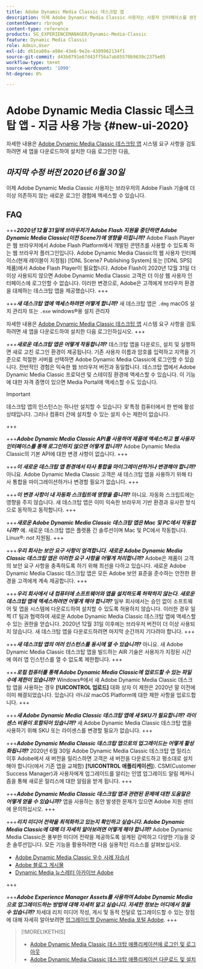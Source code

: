 ```yaml
---
title: Adobe Dynamic Media Classic 데스크탑 앱
description: 이제 Adobe Dynamic Media Classic 사용자는 사용자 인터페이스를 완전히 새로 고칠 수 있습니다. 이 경험은 중요한 리소스에 대한 링크를 사용하여 업데이트된 로그인을 제공하며 이 업데이트는 더 이상 브라우저의 Adobe Flash 기술을 사용하지 않습니다.
contentOwner: rbrough
content-type: reference
products: SG_EXPERIENCEMANAGER/Dynamic-Media-Classic
feature: Dynamic Media Classic
role: Admin,User
exl-id: d61ea80a-a98e-43e6-9e2e-4389962134f1
source-git-commit: d43b0791e67d43ff56a7ab85570b9639c2375e05
workflow-type: tm+mt
source-wordcount: '1090'
ht-degree: 0%

---
```


# Adobe Dynamic Media Classic 데스크탑 앱 - 지금 사용 가능 {#new-ui-2020}

자세한 내용은 [Adobe Dynamic Media Classic 데스크탑 앱](/help/dynamic-media-classic-desktop-app.md) 시스템 요구 사항을 검토하려면 새 앱을 다운로드하여 설치한 다음 로그인한 다음,

## _마지막 수정 버전 2020년 6월 30일_

이제 Adobe Dynamic Media Classic 사용자는 브라우저의 Adobe Flash 기술에 더 이상 의존하지 않는 새로운 로그인 경험에 액세스할 수 있습니다.

## FAQ

+++**_2020년 12월 31일에 브라우저가 Adobe Flash 지원을 중단하면 Adobe Dynamic Media Classic(이전 Scene7)에 영향을 미칩니까?_**
Adobe Flash Player은 웹 브라우저에서 Adobe Flash Platform에서 개발된 콘텐츠를 사용할 수 있도록 하는 웹 브라우저 플러그인입니다. Adobe Dynamic Media Classic의 웹 사용자 인터페이스(현재 레이블이 지정됨) [!DNL Scene7 Publishing System] 또는 [!DNL SPS] 제품)에서 Adobe Flash Player이 필요합니다. Adobe Flash이 2020년 12월 31일 더 이상 사용되지 않으면 Adobe Dynamic Media Classic 고객은 더 이상 웹 사용자 인터페이스에 로그인할 수 없습니다. 이러한 변경으로, Adobe은 고객에게 브라우저 환경을 대체하는 데스크탑 앱을 제공했습니다.
+++

+++**_새 데스크탑 앱에 액세스하려면 어떻게 합니까?_**
새 데스크탑 앱은 `.dmg` macOS 설치 관리자 또는 `.exe` windows®용 설치 관리자

자세한 내용은 [Adobe Dynamic Media Classic 데스크탑 앱](/help/dynamic-media-classic-desktop-app.md) 시스템 요구 사항을 검토하려면 새 앱을 다운로드하여 설치한 다음 로그인하십시오.
+++

<!-- NEWSLETTER IS DEAD The download links are also available by way of the [Adobe Dynamic Media Classic newsletter subscription page.](https://www.adobe.com/subscription/dynamic-media-newsletter.html) -->

+++**_새로운 데스크탑 앱은 어떻게 작동합니까?_**
데스크탑 앱을 다운로드, 설치 및 실행하면 새로 고친 로그인 환경이 제공됩니다. 기존 사용자 이름과 암호를 입력하고 지역을 기준으로 적절한 서버를 선택하면 Adobe Dynamic Media Classic에 로그인할 수 있습니다. 전반적인 경험은 익숙한 웹 브라우저 버전과 동일합니다. 데스크탑 앱에서 Adobe Dynamic Media Classic 프로덕션 및 스테이징 환경에 액세스할 수 있습니다. 이 기능에 대한 자격 증명이 있으면 Media Portal에 액세스할 수도 있습니다.

>[!IMPORTANT]
>
>데스크탑 앱의 인스턴스는 하나만 설치할 수 있습니다 *및* 특정 컴퓨터에서 한 번에 활성 상태입니다. 그러나 컴퓨터 간에 설치할 수 있는 설치 수는 제한이 없습니다.

+++

+++**_Adobe Dynamic Media Classic API를 사용하여 제품에 액세스하고 웹 사용자 인터페이스를 통해 로그인하지 않으면 어떻게 합니까?_**
Adobe Dynamic Media Classic의 기본 API에 대한 변경 사항이 없습니다.
+++

+++**_이 새로운 데스크탑 앱 환경에서 타사 통합을 마이그레이션하거나 변경해야 합니까?_**
아니요. Adobe Dynamic Media Classic 고객은 새 데스크탑 앱을 사용하기 위해 타사 통합을 마이그레이션하거나 변경할 필요가 없습니다.
+++

+++**_이 변경 사항이 내 자동화 스크립트에 영향을 줍니까?_**
아니요. 자동화 스크립트에는 영향을 주지 않습니다. 새 데스크탑 앱은 이미 익숙한 브라우저 기반 환경과 유사한 방식으로 동작하고 동작합니다.
+++

+++**_새로운 Adobe Dynamic Media Classic 데스크탑 앱은 Mac 및 PC에서 작동합니까?_**
예. 새로운 데스크탑 앱은 플랫폼 간 솔루션이며 Mac 및 PC에서 작동합니다. Linux®: *not* 지원됨.
+++

+++**_우리 회사는 보안 요구 사항이 엄격합니다. 새로운 Adobe Dynamic Media Classic 데스크탑 앱은 이러한 요구 사항을 어떻게 처리합니까?_**
Adobe은 제품이 고객의 보안 요구 사항을 충족하도록 하기 위해 최선을 다하고 있습니다. 새로운 Adobe Dynamic Media Classic 데스크탑 앱은 모든 Adobe 보안 표준을 준수하는 안전한 환경을 고객에게 계속 제공합니다.
+++

+++**_우리 회사에서 내 컴퓨터에 소프트웨어와 앱을 설치하도록 허락하지 않는다. 새로운 데스크탑 앱에 액세스하려면 어떻게 해야 합니까?_**
일부 회사에서는 승인 없이 소프트웨어 및 앱을 시스템에 다운로드하여 설치할 수 있도록 허용하지 않습니다. 이러한 경우 일찍 IT 팀과 협력하여 새로운 Adobe Dynamic Media Classic 데스크탑 앱에 액세스할 수 있는 권한을 얻습니다. 2020년 12월 31일 이후에는 브라우저 버전이 더 이상 사용되지 않습니다. 새 데스크탑 앱을 다운로드하려면 마지막 순간까지 기다려야 합니다.
+++

+++**_새 데스크탑 앱의 여러 인스턴스를 동시에 열 수 있습니까?_**
아니요. 새 Adobe Dynamic Media Classic 데스크탑 앱을 빌드하는 AIR 기술은 사용자가 지정된 시간에 여러 앱 인스턴스를 열 수 없도록 제한합니다.
+++

+++**_로컬 컴퓨터를 통해 Adobe Dynamic Media Classic에 업로드할 수 있는 파일 수에 제한이 있습니까?_**
Windows®에서 새 Adobe Dynamic Media Classic 데스크탑 앱을 사용하는 경우 **[!UICONTROL 업로드]** 대화 상자 이 제한은 2020년 말 이전에 이미 해결되었습니다. 있습니다 *아니요* macOS Platform에 대한 제한 사항을 업로드합니다.
+++

+++**_새 Adobe Dynamic Media Classic 데스크탑 앱에 새 SKU가 필요합니까? 라이센스 비용이 포함되어 있습니까?_**
새 Adobe Dynamic Media Classic 데스크탑 앱을 사용하기 위해 SKU 또는 라이센스를 변경할 필요가 없습니다.
+++

+++**_Adobe Dynamic Media Classic 데스크탑 앱으로의 업그레이드는 어떻게 활성화됩니까?_**
2020년 6월 30일 Adobe Dynamic Media Classic 데스크탑 앱 릴리스 이후 Adobe에서 새 버전을 릴리스하면 고객은 새 버전을 다운로드하고 평소대로 설치해야 합니다(에서 기존 앱을 교체함) **[!UICONTROL 애플리케이션]**). CSM(Customer Success Manager)과 사용자에게 업그레이드를 알리는 인앱 업그레이드 알림 메커니즘을 통해 새로운 릴리스에 대한 알림을 받게 됩니다.
+++

+++**_Adobe Dynamic Media Classic 데스크탑 앱과 관련된 문제에 대한 도움말은 어떻게 얻을 수 있습니까?_**
앱을 사용하는 동안 발생한 문제가 있으면 Adobe 지원 센터에 문의하십시오.
+++

+++**_리치 미디어 전략을 최적화하고 있는지 확인하고 싶습니다. Adobe Dynamic Media Classic에 대해 더 자세히 알아보려면 어떻게 해야 합니까?_**
Adobe Dynamic Media Classic은 풍부한 미디어 전략을 제공하도록 설계된 강력하고 다양한 기능을 갖춘 솔루션입니다. 모든 기능을 활용하려면 다음 실용적인 리소스를 살펴보십시오.

* [Adobe Dynamic Media Classic 우수 사례 자습서](https://experienceleague.adobe.com/docs/experience-manager-learn/dynamic-media-classic-tutorial/overview.html)
* [Adobe 블로그 게시물](https://blog.adobe.com/)<!-- (https://blog.adobe.com/tag/dynamic-media/) -->
* [Dynamic Media 뉴스레터 아카이브 Adobe](https://experienceleague.adobe.com/docs/dynamic-media-classic/using/dynamic-media-newsletter.html)

+++

<!-- HIDDEN AUGUST 2, 2021 BECAUSE THE NEWSLETTER WAS DISCONTINUED Plus, [subscribe to the Dynamic Media newsletter](https://www.adobe.com/subscription/dynamic-media-newsletter.html) to stay current on the latest news, information, training opportunities, powerful features available to you such as [Smart Imaging](https://experienceleague.adobe.com/docs/experience-manager-65/assets/dynamic/imaging-faq.html#dynamic), and the complementary audit program. -->

+++**_Adobe Experience Manager Assets를 사용하여 Adobe Dynamic Media으로 업그레이드하는 방법에 대해 자세히 알고 싶습니다. 자세한 정보는 어디에서 찾을 수 있습니까?_**
차세대 리치 미디어 작성, 게시 및 동적 전달로 업그레이드할 수 있는 장점에 대해 자세히 알아보려면 [업그레이드할 Dynamic Media 포털 Adobe](https://exploreadobe.com/dynamic-media-upgrade/).
+++

>[!MORELIKETHIS]
>
>* [Adobe Dynamic Media Classic 데스크탑 애플리케이션에 로그인 및 로그아웃](/help/signing-out.md)
>* [Adobe Dynamic Media Classic 데스크탑 애플리케이션 다운로드 및 설치](/help/dynamic-media-classic-desktop-app.md)


<!-- SAVE - OLD LINK TO BEST PRACTICES GUIDE IN PDF https://www.adobe.com/content/dam/www/us/en/marketing/experience-manager-assets/dynamic-media/adobe-dynamic-media-classic-best-practices-guide.pdf -->